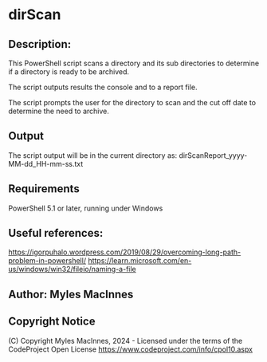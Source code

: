 # dirScan
 
## Description: 
  This PowerShell script scans a directory and its sub directories to determine if a directory is ready to be archived.

  The script outputs results the console and to a report file.

  The script prompts the user for the directory to scan and the cut off date to determine the need to archive.

## Output              
  The script output will be in the current directory as: 
      dirScanReport_yyyy-MM-dd_HH-mm-ss.txt

## Requirements

  PowerShell 5.1 or later, running under Windows

## Useful references:
  https://igorpuhalo.wordpress.com/2019/08/29/overcoming-long-path-problem-in-powershell/
  https://learn.microsoft.com/en-us/windows/win32/fileio/naming-a-file

## Author: Myles MacInnes

## Copyright Notice
   (C) Copyright Myles MacInnes, 2024 - Licensed under the terms of the CodeProject Open License
    https://www.codeproject.com/info/cpol10.aspx
      